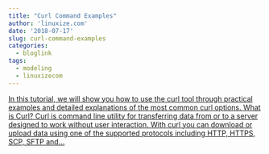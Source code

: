 ```yaml
---
title: "Curl Command Examples"
author: 'linuxize.com'
date: '2018-07-17'
slug: curl-command-examples
categories:
  - bloglink
tags:
  - modeling
  - linuxizecom
---
```


[In this tutorial, we will show you how to use the curl tool through practical examples and detailed explanations of the most common curl options. What is Curl? Curl is command line utility for transferring data from or to a server designed to work without user interaction. With curl you can download or upload data using one of the supported protocols including HTTP, HTTPS, SCP, SFTP and...<click to read more>](https://linuxize.com/post/curl-command-examples/)

